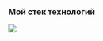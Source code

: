 ### Мой стек технологий

<img src="https://img.shields.io/badge/Python-182440?style=for-the-badge&logo=Python&logoColor=FFFFF0"/>
